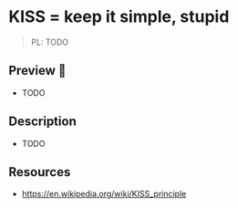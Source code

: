 # KISS = keep it simple, stupid

> PL: TODO

## Preview 🎉

* TODO

## Description

* TODO

## Resources

* <https://en.wikipedia.org/wiki/KISS_principle>
